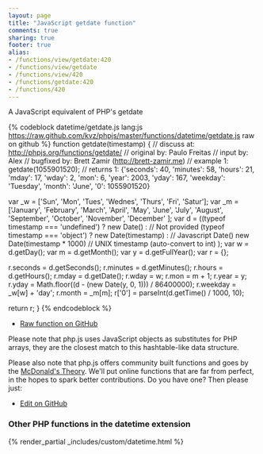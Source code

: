 ```yaml
---
layout: page
title: "JavaScript getdate function"
comments: true
sharing: true
footer: true
alias:
- /functions/view/getdate:420
- /functions/view/getdate
- /functions/view/420
- /functions/getdate:420
- /functions/420
---
```

<!-- Generated by Rakefile:build -->
A JavaScript equivalent of PHP's getdate

{% codeblock datetime/getdate.js lang:js https://raw.github.com/kvz/phpjs/master/functions/datetime/getdate.js raw on github %}
function getdate(timestamp) {
  //  discuss at: http://phpjs.org/functions/getdate/
  // original by: Paulo Freitas
  //    input by: Alex
  // bugfixed by: Brett Zamir (http://brett-zamir.me)
  //   example 1: getdate(1055901520);
  //   returns 1: {'seconds': 40, 'minutes': 58, 'hours': 21, 'mday': 17, 'wday': 2, 'mon': 6, 'year': 2003, 'yday': 167, 'weekday': 'Tuesday', 'month': 'June', '0': 1055901520}

  var _w = ['Sun', 'Mon', 'Tues', 'Wednes', 'Thurs', 'Fri', 'Satur'];
  var _m = ['January', 'February', 'March', 'April', 'May', 'June', 'July', 'August', 'September', 'October',
    'November', 'December'
  ];
  var d = ((typeof timestamp === 'undefined') ? new Date() : // Not provided
    (typeof timestamp === 'object') ? new Date(timestamp) : // Javascript Date()
    new Date(timestamp * 1000) // UNIX timestamp (auto-convert to int)
  );
  var w = d.getDay();
  var m = d.getMonth();
  var y = d.getFullYear();
  var r = {};

  r.seconds = d.getSeconds();
  r.minutes = d.getMinutes();
  r.hours = d.getHours();
  r.mday = d.getDate();
  r.wday = w;
  r.mon = m + 1;
  r.year = y;
  r.yday = Math.floor((d - (new Date(y, 0, 1))) / 86400000);
  r.weekday = _w[w] + 'day';
  r.month = _m[m];
  r['0'] = parseInt(d.getTime() / 1000, 10);

  return r;
}
{% endcodeblock %}

 - [Raw function on GitHub](https://github.com/kvz/phpjs/blob/master/functions/datetime/getdate.js)

Please note that php.js uses JavaScript objects as substitutes for PHP arrays, they are 
the closest match to this hashtable-like data structure. 

Please also note that php.js offers community built functions and goes by the 
[McDonald's Theory](https://medium.com/what-i-learned-building/9216e1c9da7d). We'll put online 
functions that are far from perfect, in the hopes to spark better contributions. 
Do you have one? Then please just: 

 - [Edit on GitHub](https://github.com/kvz/phpjs/edit/master/functions/datetime/getdate.js)


### Other PHP functions in the datetime extension
{% render_partial _includes/custom/datetime.html %}
